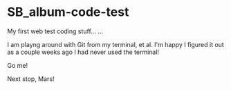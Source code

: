 # SB_album-code-test
My first web test coding stuff... ...

I am playng around with Git from my terminal, et al. I'm happy I figured it out as a couple weeks ago I had never used the terminal!

Go me!

Next stop, Mars!

